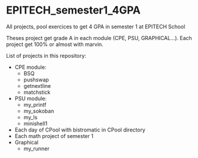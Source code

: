# EPITECH_semester1_4GPA
All projects, pool exercices to get 4 GPA in semester 1 at EPITECH School

Theses project get grade A in each module (CPE, PSU, GRAPHICAL...). Each project get 100% or almost with marvin.

List of projects in this repository:
  - CPE module:
    - BSQ
    - pushswap
    - getnextline
    - matchstick
  - PSU module:
    - my_printf
    - my_sokoban
    - my_ls
    - minishell1
  - Each day of CPool with bistromatic in CPool directory
  - Each math project of semester 1
  - Graphical
    - my_runner
